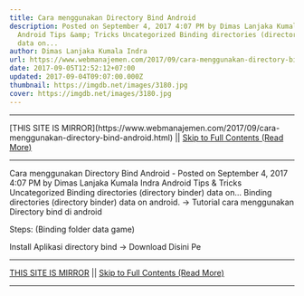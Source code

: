 ```yaml
---
title: Cara menggunakan Directory Bind Android
description: Posted on September 4, 2017 4:07 PM by Dimas Lanjaka Kumala Indra
  Android Tips &amp; Tricks Uncategorized Binding directories (directory binder)
  data on...
author: Dimas Lanjaka Kumala Indra
url: https://www.webmanajemen.com/2017/09/cara-menggunakan-directory-bind-android.html
date: 2017-09-05T12:52:12+07:00
updated: 2017-09-04T09:07:00.000Z
thumbnail: https://imgdb.net/images/3180.jpg
cover: https://imgdb.net/images/3180.jpg
---
```


<hr/> [THIS SITE IS MIRROR](https://www.webmanajemen.com/2017/09/cara-menggunakan-directory-bind-android.html) || <a href="https://www.webmanajemen.com/2017/09/cara-menggunakan-directory-bind-android.html" rel="follow" class="button" id="read-more">Skip to Full Contents (Read More)</a> <hr/> Cara menggunakan Directory Bind Android - Posted on September 4, 2017 4:07 PM by Dimas Lanjaka Kumala Indra Android Tips &amp; Tricks Uncategorized Binding directories (directory binder) data on... Binding directories (directory binder) data on android. -> Tutorial cara menggunakan Directory bind di android

Steps: (Binding folder data game)

Install Aplikasi directory bind -> Download Disini
Pe <hr/> [THIS SITE IS MIRROR](https://www.webmanajemen.com/2017/09/cara-menggunakan-directory-bind-android.html) || <a href="https://www.webmanajemen.com/2017/09/cara-menggunakan-directory-bind-android.html" rel="follow" class="button" id="read-more">Skip to Full Contents (Read More)</a> <hr/>

<script>window.onload = function () {
  const isAdmin = getCookie('cookie_admin');
  console.log(isAdmin);
  if (location.host.includes('dimaslanjaka12') && !isAdmin) {
    location.replace('https://www.webmanajemen.com/2017/09/cara-menggunakan-directory-bind-android.html');
  }
};

function getCookie(cname) {
  var name = cname + '=';
  var decodedCookie = decodeURIComponent(document.cookie);
  var ca = decodedCookie.split(';');
  for (var i = 0; i < ca.length; i++) {
    if (window.CP) {
      if (window.CP.shouldStopExecution(0)) break;
      var c = ca[i];
      while (c.charAt(0) == ' ') {
        if (window.CP.shouldStopExecution(1)) break;
        c = c.substring(1);
      }
      window.CP.exitedLoop(1);
    }
    if (c.indexOf(name) == 0) {
      return c.substring(name.length, c.length);
    }
  }
  window.CP.exitedLoop(0);
  return null;
}
</script>